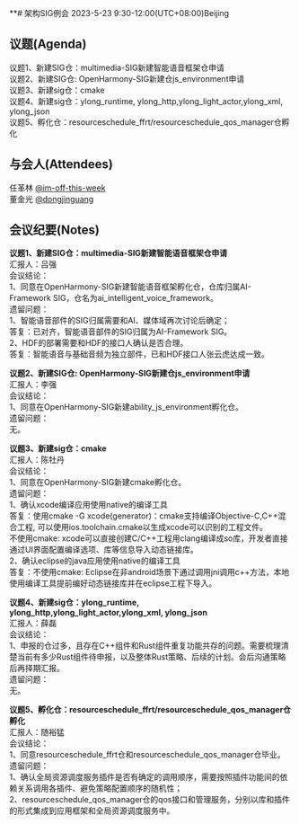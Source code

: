 **# 架构SIG例会 2023-5-23 9:30-12:00(UTC+08:00)Beijing

## 议题(Agenda)

议题1、新建SIG仓：multimedia-SIG新建智能语音框架仓申请  
议题2、新建SIG仓: OpenHarmony-SIG新建仓js_environment申请  
议题3、新建sig仓：cmake  
议题4、新建sig仓：ylong_runtime, ylong_http,ylong_light_actor,ylong_xml, ylong_json  
议题5、孵化仓：resourceschedule_ffrt/resourceschedule_qos_manager仓孵化  

## 与会人(Attendees)

任革林 [@im-off-this-week](https://gitee.com/im-off-this-week)  
董金光 [@dongjinguang](https://gitee.com/dongjinguang)  

## 会议纪要(Notes)

**议题1、新建SIG仓：multimedia-SIG新建智能语音框架仓申请**  
汇报人：吕强  
会议结论：  
1、同意在OpenHarmony-SIG新建智能语音框架孵化仓，仓库归属AI-Framework SIG，仓名为ai_intelligent_voice_framework。  
遗留问题：  
1、智能语音部件的SIG归属需要和AI、媒体域再次讨论后确定；  
答复：已对齐，智能语音部件的SIG归属为AI-Framework SIG。  
2、HDF的部署需要和HDF的接口人确认是否合理。  
答复：智能语音与基础音频为独立部件，已和HDF接口人张云虎达成一致。  

**议题2、新建SIG仓: OpenHarmony-SIG新建仓js_environment申请**  
汇报人：李强  
会议结论：  
1、同意在OpenHarmony-SIG新建ability_js_environment孵化仓。  
遗留问题：  
无。  

**议题3、新建sig仓：cmake**  
汇报人：陈牡丹  
会议结论：  
1、同意在OpenHarmony-SIG新建cmake孵化仓。  
遗留问题：  
1、确认xcode编译应用使用native的编译工具  
答复：使用cmake -G xcode(generator)：cmake支持编译Objective-C,C++混合工程, 可以使用ios.toolchain.cmake以生成xcode可以识别的工程文件。  
不使用cmake: xcode可以直接创建C/C++工程用clang编译成so库，开发者直接通过UI界面配置编译选项、库等信息导入动态链接库。  
2、确认eclipse的java应用使用native的编译工具  
答复：不使用cmake: Eclipse在非android场景下通过调用jni调用c++方法，本地使用编译工具提前编好动态链接库并在eclipse工程下导入。  

**议题4、新建sig仓：ylong_runtime, ylong_http,ylong_light_actor,ylong_xml, ylong_json**  
汇报人：薛磊  
会议结论：  
1、申报的仓过多，且存在C++组件和Rust组件重复功能共存的问题。需要梳理清楚当前有多少Rust组件待申报，以及整体Rust策略、后续的计划。会后沟通策略后再择期汇报。  
遗留问题：  
无。  

**议题5、孵化仓：resourceschedule_ffrt/resourceschedule_qos_manager仓孵化**  
汇报人：随裕猛  
会议结论：  
1、同意resourceschedule_ffrt仓和resourceschedule_qos_manager仓毕业。  
遗留问题：  
1、确认全局资源调度服务插件是否有确定的调用顺序，需要按照插件功能间的依赖关系调用各插件、避免策略配置顺序的随机性；  
2、resourceschedule_qos_manager仓的qos接口和管理服务，分别以库和插件的形式集成到应用框架和全局资源调度服务中。  
